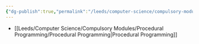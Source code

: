 ```yaml
---
{"dg-publish":true,"permalink":"/leeds/computer-science/compulsory-modules/procedural-programming/procedural-programming/"}
---
```



- [[Leeds/Computer Science/Compulsory Modules/Procedural Programming/Procedural Programming\|Procedural Programming]]


